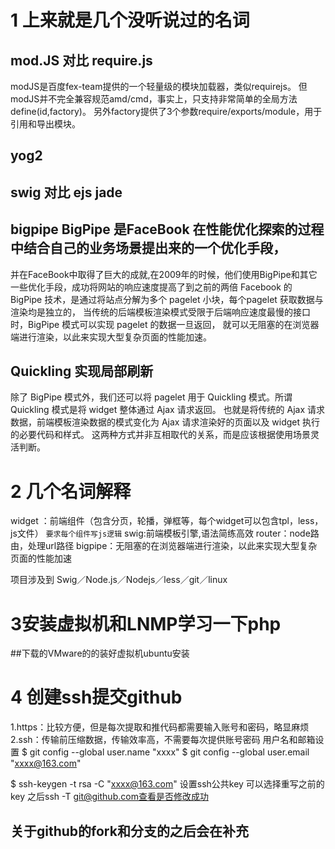 # 1 上来就是几个没听说过的名词
## mod.JS  对比 require.js
modJS是百度fex-team提供的一个轻量级的模块加载器，类似requirejs。
但modJS并不完全兼容规范amd/cmd，事实上，只支持非常简单的全局方法define(id,factory)。
另外factory提供了3个参数require/exports/module，用于引用和导出模块。



## yog2 



## swig 对比 ejs  jade



## bigpipe   BigPipe 是FaceBook 在性能优化探索的过程中结合自己的业务场景提出来的一个优化手段，
并在FaceBook中取得了巨大的成就,在2009年的时候，他们使用BigPipe和其它一些优化手段，成功将网站的响应速度提高了到之前的两倍
Facebook 的 BigPipe 技术，是通过将站点分解为多个 pagelet 小块，每个pagelet 获取数据与渲染均是独立的，
当传统的后端模板渲染模式受限于后端响应速度最慢的接口时，BigPipe 模式可以实现 pagelet 的数据一旦返回，
就可以无阻塞的在浏览器端进行渲染，以此来实现大型复杂页面的性能加速。

## Quickling 实现局部刷新
除了 BigPipe 模式外，我们还可以将 pagelet 用于 Quickling 模式。所谓 Quickling 模式是将 widget 整体通过 Ajax 请求返回。
也就是将传统的 Ajax 请求数据，前端模板渲染数据的模式变化为 Ajax 请求渲染好的页面以及 widget 执行的必要代码和样式。
这两种方式并非互相取代的关系，而是应该根据使用场景灵活判断。

# 2 几个名词解释 
widget ：前端组件（包含分页，轮播，弹框等，每个widget可以包含tpl，less， js文件）      ```要求每个组件写js逻辑```
swig:前端模板引擎,语法简练高效
router：node路由，处理url路径
bigpipe：无阻塞的在浏览器端进行渲染，以此来实现大型复杂页面的性能加速

项目涉及到 
Swig／Node.js／Nodejs／less／git／linux 

# 3安装虚拟机和LNMP学习一下php
##下载的VMware的的装好虚拟机ubuntu安装

# 4 创建ssh提交github
1.https：比较方便，但是每次提取和推代码都需要输入账号和密码，略显麻烦
2.ssh：传输前压缩数据，传输效率高，不需要每次提供账号密码
用户名和邮箱设置 $ git config --global user.name "xxxx"
$ git config --global user.email "xxxx@163.com"

$ ssh-keygen -t rsa -C "xxxx@163.com" 设置ssh公共key 可以选择重写之前的key 之后ssh -T git@github.com查看是否修改成功
## 关于github的fork和分支的之后会在补充 
